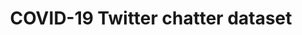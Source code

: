 ---
layout: default
terms_of_use:
citation:
code:
description:
documentation:
doi: 10.5281/zenodo.5458943
error_metrics:
references:
tags: twitter covid open-source
timeframe:
title: COVID-19 Twitter chatter dataset
url: https://zenodo.org/record/5458943
uuid: 1a7fc85d-38af-4fe6-83b8-0d629e85d418
versioning:
---